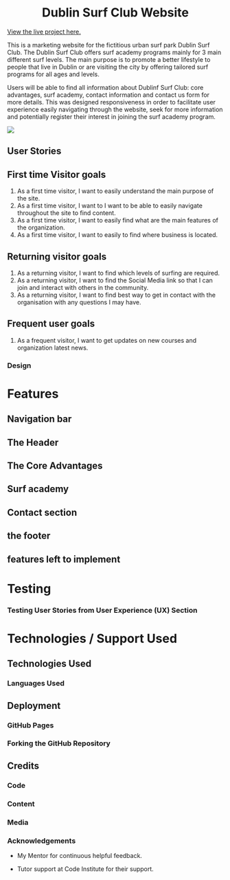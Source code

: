 <h1 align="center">Dublin Surf Club Website</h1>

[View the live project here.](https://edsonsmartins.github.io/dublinsurfclub/)

This is a marketing website for the fictitious urban surf park Dublin Surf Club. The Dublin Surf Club offers surf academy programs mainly for 3 main different surf levels. 
The main purpose is to promote a better lifestyle to people that live in Dublin or are visiting the city by offering tailored surf programs for all ages and levels. 

Users will be able to find all information about Dublinf Surf Club: core advantages, surf academy, contact information and contact us form for more details. This was designed responsiveness in order to facilitate user experience easily navigating through the website, seek for more information and potentially register their interest in joining the surf academy program. 

<img src="https://user-images.githubusercontent.com/126015675/235002967-2ce81c06-dfbb-4531-8b6c-5b5d698b246a.png">

## User Stories

## First time Visitor goals
1. As a first time visitor, I want to easily understand the main purpose of the site. 
2. As a first time visitor, I want to I want to be able to easily navigate throughout the site to find content.
3. As a first time visitor, I want to easily find what are the main features of the organization.
4. As a first time visitor, I want to easily to find where business is located.


## Returning visitor goals
1. As a returning visitor, I want to find which levels of surfing are required.
2. As a returning visitor, I want to find the Social Media link so that I can join and interact with others in the community.
3. As a returning visitor, I want to find best way to get in contact with the organisation with any questions I may have.

## Frequent user goals
1. As a frequent visitor, I want to get updates on new courses and organization latest news.

### Design


# Features

## Navigation bar

## The Header

## The Core Advantages

## Surf academy

## Contact section

## the footer

## features left to implement

# Testing

### Testing User Stories from User Experience (UX) Section

# Technologies / Support Used

## Technologies Used

### Languages Used

## Deployment

### GitHub Pages

### Forking the GitHub Repository

## Credits

### Code

### Content

### Media

### Acknowledgements
-   My Mentor for continuous helpful feedback.

-   Tutor support at Code Institute for their support.
